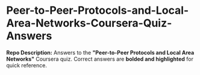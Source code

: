 # Peer-to-Peer-Protocols-and-Local-Area-Networks-Coursera-Quiz-Answers
**Repo Description:**   Answers to the **"Peer-to-Peer Protocols and Local Area Networks"** Coursera quiz. Correct answers are **bolded and highlighted** for quick reference.
